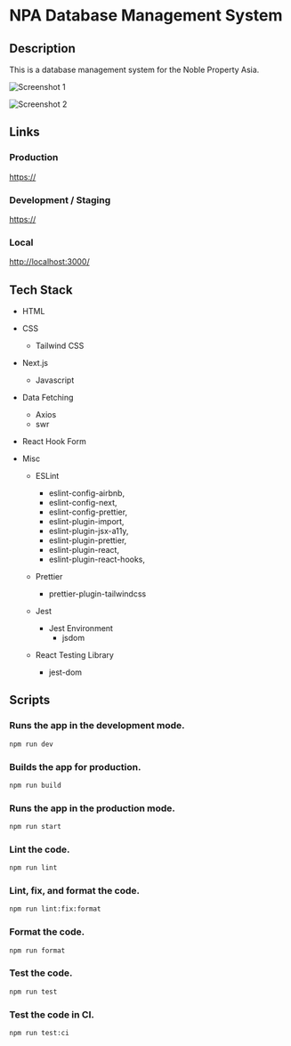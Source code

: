 # NPA Database Management System

## Description

This is a database management system for the Noble Property Asia.

![Screenshot 1]()

![Screenshot 2]()

## Links

### Production

[https://]()

### Development / Staging

[https://]()

### Local

[http://localhost:3000/](http://localhost:3000/)

## Tech Stack

- HTML
- CSS
  - Tailwind CSS
- Next.js
  - Javascript
- Data Fetching
  - Axios
  - swr
- React Hook Form
- Misc

  - ESLint

    - eslint-config-airbnb,
    - eslint-config-next,
    - eslint-config-prettier,
    - eslint-plugin-import,
    - eslint-plugin-jsx-a11y,
    - eslint-plugin-prettier,
    - eslint-plugin-react,
    - eslint-plugin-react-hooks,

  - Prettier
    - prettier-plugin-tailwindcss
  - Jest
    - Jest Environment
      - jsdom
  - React Testing Library
    - jest-dom

## Scripts

### Runs the app in the development mode.

```bash
npm run dev
```

### Builds the app for production.

```bash
npm run build
```

### Runs the app in the production mode.

```bash
npm run start
```

### Lint the code.

```bash
npm run lint
```

### Lint, fix, and format the code.

```bash
npm run lint:fix:format
```

### Format the code.

```bash
npm run format
```

### Test the code.

```bash
npm run test
```

### Test the code in CI.

```bash
npm run test:ci
```
